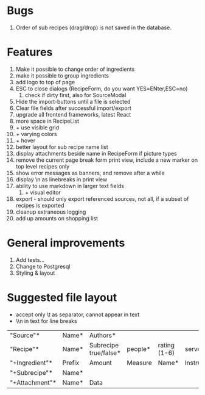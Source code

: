 # Bugs

1. Order of sub recipes (drag/drop) is not saved in the database.


# Features

1. Make it possible to change order of ingredients
2. make it possible to group ingredients
3. add logo to top of page
4. ESC to close dialogs (RecipeForm, do you want YES=ENter,ESC=no)
    1. check if dirty first, also for SourceModal
5. Hide the import-buttons until a file is selected
6. Clear file fields after successful import/export
7. upgrade all frontend frameworks, latest React
8. more space in RecipeList
9. \+ use visible grid
10. \+ varying colors
11. \+ hover
12. better layout for sub recipe name list
13. display attachments beside name in RecipeForm if picture types
14. remove the current page break form print view, include a new marker on top level recipes only
15. show error messages as banners, and remove after a while
16. display \n as linebreaks in print view
17. ability to use markdown in larger text fields
    1. \+ visual editor
18. export - should only export referenced sources, not all, if a subset of recipes is exported
19. cleanup extraneous logging
20. add up amounts on shopping list

# General improvements

1. Add tests...
2. Change to Postgresql
3. Styling & layout

# Suggested file layout
- accept only \t as separator, cannot appear in text
- \\\n in text for line breaks

|  |               |                                                    |  |  |  |  |  |  | |
| --------- |---------------|----------------------------------------------------| ------- | ------------ | ------ | --------------- | ----- | ------ | -------|
| "Source"* | Name* | Authors*   |
| "Recipe"* | Name*   | Subrecipe true/false*   | people* | rating (1-6) | served |  instructions* | notes | source | pageref|
| "+Ingredient"* | Prefix | Amount | Measure | Name*  | Instruction |
| "+Subrecipe"* | Name*   |
| "+Attachment"* | Name*  | Data |
